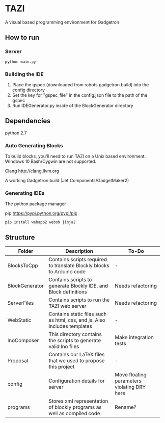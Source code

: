 # TAZI
A visual based programming environment for Gadgetron

## How to run

### Server

```
python main.py
```

### Building the IDE

1) Place the gspec (downloaded from robots.gadgetron.build) into the config directory
2) Set the key for "gspec_file" in the config.json file to the path of the gspec
3) Run IDEGenerator.py inside of the BlockGenerator directory

## Dependencies

python 2.7

### Auto Generating Blocks
To build blocks, you'll need to run TAZI on a Unix based environment. Windows 10 Bash/Cygwin are not supported.

Clang http://clang.llvm.org

A working Gadgetron build (Jet Components/GadgetMaker2)

### Generating IDEs

The python package manager

pip https://pypi.python.org/pypi/pip

```
pip install webapp2 webob jinja2
```

## Structure

| Folder | Description | To-Do
| --- | --- | ---
| BlocksToCpp|  Contains scripts required to translate Blockly blocks to Arduino code | -
| BlockGenerator| Contains scripts to generate Blockly IDE, and Block definitions | Needs refactoring
| ServerFiles | Contains scripts to run the TAZI web server | Needs refactoring
| WebStatic | Contains static files such as html, css, and js. Also includes templates | -
| InoComposer | This directory contains the scripts to generate valid Ino files | Make integration tests
| Proposal | Contains our LaTeX files that we used to propose this project | -
| config | Configuration details for server | Move floating parameters violating DRY here
| programs | Stores xml representation of blockly programs as well as compiled code | Rename?


